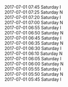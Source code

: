 2017-07-01 07:45 Saturday  I  
2017-07-01 07:25 Saturday  N  
2017-07-01 07:20 Saturday  I  
2017-07-01 07:00 Saturday  N  
2017-07-01 06:55 Saturday  I  
2017-07-01 06:50 Saturday  N  
2017-07-01 06:45 Saturday  I  
2017-07-01 06:35 Saturday  N  
2017-07-01 06:30 Saturday  I  
2017-07-01 06:10 Saturday  N  
2017-07-01 06:05 Saturday  I  
2017-07-01 06:00 Saturday  N  
2017-07-01 05:55 Saturday  I  
2017-07-01 05:50 Saturday  N  
2017-07-01 05:45 Saturday  I  
